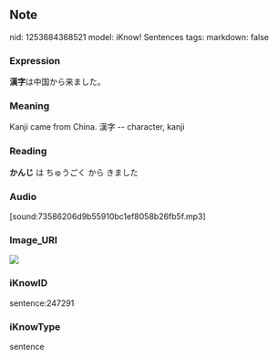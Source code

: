 ## Note
nid: 1253684368521
model: iKnow! Sentences
tags: 
markdown: false

### Expression
<b>漢字</b>は中国から来ました。

### Meaning
Kanji came from China.
漢字 -- character, kanji

### Reading
<b>かんじ</b> は ちゅうごく から きました

### Audio
[sound:73586206d9b55910bc1ef8058b26fb5f.mp3]

### Image_URI
<img src="7d1864ca1b65fa630af3191843a89d48.jpg">

### iKnowID
sentence:247291

### iKnowType
sentence
